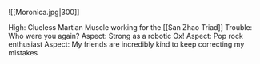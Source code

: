 ![[Moronica.jpg|300]]

High: Clueless Martian Muscle working for the [[San Zhao Triad]]
Trouble: Who were you again?
Aspect: Strong as a robotic Ox!
Aspect: Pop rock enthusiast
Aspect: My friends are incredibly kind to keep correcting my mistakes
